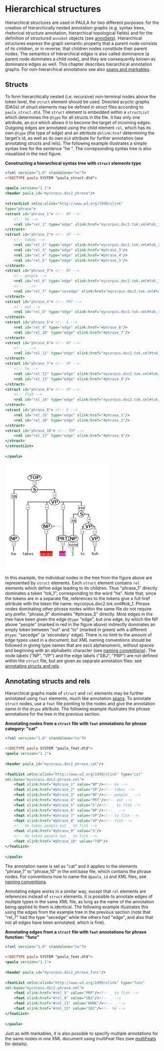 # Hierarchical structures

Hierarchical structures are used in PAULA for two different purposes:
for the creation of hierarchically nested annotation graphs (e.g. syntax
trees, rhetorical structure annotation, hierarchical topological fields)
and for the definition of structured `annoSet` objects (see
[annoSets](corpus-structure.md#annosets)). Hierarchical structures express the graph
semantic property that a parent node consists of its children, or in
reverse, that children nodes constitute their parent nodes. The
semantics of hierarchical edges is also called dominance (a parent node
dominates a child node), and they are consequently known as dominance
edges as well. This chapter describes hierarchical annotation graphs.
For non-hierarchical annotations see also [spans and markables](spans-and-markables.md).

## Structs

To form hierarchically nested (i.e. recursive) non-terminal nodes above
the token level, the `struct` element should be used. Directed acyclic
graphs (DAGs) of struct elements may be defined in struct files
according to `paula_struct.dtd`. The `struct` element is embedded within
a `structList` which determines the `@type` for all structs in the file.
It has only one attribute, an `@id` which allows it to become the target
of incoming edges. Outgoing edges are annotated using the child element
`rel`, which has its own `@type` (the type of edge) and an attribute
`@xlink:href` determining the target's id, as well as its own `@id`
attribute for further annotation (see annotating structs and rels). The
following example illustrates a simple syntax tree for the sentence "he
". The correpsonding syntax tree is also visualized in the next figure.

**Constructing a hierarchical syntax tree with `struct` elements
type**
```xml
<?xml version="1.0" standalone="no"?>
<!DOCTYPE paula SYSTEM "paula_struct.dtd">

<paula version="1.1">
<header paula_id="mycorpus.doc2_phrase"/>

<structList xmlns:xlink="http://www.w3.org/1999/xlink" 
type="phrase">
<struct id="phrase_1"> <!-- NP -->
    <!-- he -->
    <rel id="rel_1" type="edge" xlink:href="mycorpus.doc2.tok.xml#tok_1"/>
</struct>
<struct id="phrase_2"> <!-- VP -->
    <!-- takes -->
    <rel id="rel_2" type="edge" xlink:href="mycorpus.doc2.tok.xml#tok_2"/>
    <rel id="rel_3" type="edge" xlink:href="#phrase_3"/>
    <rel id="rel_4" type="edge" xlink:href="#phrase_4"/>
    <rel id="rel_5" type="edge" xlink:href="#phrase_5"/>
</struct>
<struct id="phrase_3"> <!-- NP -->
    <!-- people -->
    <rel id="rel_6" type="edge" xlink:href="mycorpus.doc2.tok.xml#tok_3"/>
    <!-- _ -->
    <rel id="rel_7" type="secedge" xlink:href="mycorpus.doc2.tok.xml#tok_5"/>
</struct>
<struct id="phrase_4"> <!-- PRT -->
    <!-- out -->
    <rel id="rel_8" type="edge" xlink:href="mycorpus.doc2.tok.xml#tok_4"/>
</struct>
<struct id="phrase_5"> <!-- S -->
    <rel id="rel_9" type="edge" xlink:href="#phrase_6"/>
    <rel id="rel_10" type="edge" xlink:href="#phrase_7"/>
</struct>
<struct id="phrase_6"> <!-- NP -->
    <!-- _ -->
    <rel id="rel_11" type="edge" xlink:href="mycorpus.doc2.tok.xml#tok_5"/>
</struct>
<struct id="phrase_7"> <!-- VP -->
    <!-- to -->
    <rel id="rel_12" type="edge" xlink:href="mycorpus.doc2.tok.xml#tok_6"/>
    <rel id="rel_13" type="edge" xlink:href="#phrase_8"/>
</struct>
<struct id="phrase_8"> <!-- VP -->
    <!-- fish -->
    <rel id="rel_14" type="edge" xlink:href="mycorpus.doc2.tok.xml#tok_7"/>
</struct>
<struct id="phrase_9"> <!-- S -->
    <rel id="rel_15" type="edge" xlink:href="#phrase_1"/> 
    <rel id="rel_16" type="edge" xlink:href="#phrase_2"/> 
</struct>
<struct id="phrase_10"> <!-- TOP -->
    <rel id="rel_17" type="edge" xlink:href="#phrase_9"/> 
</struct>
</structList>

</paula>
```

![](figures/fish_tree.png "Syntax tree for 'he takes people out to fish'")


In this example, the individual nodes in the tree from the figure above
are represented by `struct` elements. Each `struct` element contains
`rel` elements which define edge leading to its children. Thus
"phrase\_1" directly dominates a token "tok\_1", corresponding to the
word "he". Note that, since the tokens are in a separate file,
references to the tokens give a full href attribute with the token file
name: mycorpus.doc2.tok.xml\#tok\_1. Phrase nodes dominating other
phrase nodes within the same file do not require any prefix: "phrase\_9"
dominates "\#phrase\_5" directly. Most edges in the tree have been given
the edge `@type` "edge", but one edge, by which the NP above "people"
(marked in red in the figure above) indirectly dominates an empty token
between "out" and "to" (marked in green) with a different `@type`:
"secedge" (a 'secondary' edge). There is no limit to the amount of edge
types used in a document, but XML naming conventions should be followed
in giving type names that are ascii alphanumeric, without spaces and
beginning with an alphabetic character (see [naming
conventions](naming-conventions.md)). The node labels ("NP", "VP") and the
edge labels ("SBJ", "PRP") are not defined within the `struct` file, but
are given as separate annotation files: see [annotating structs and
rels](#annotating-structs-and-rels).

## Annotating structs and rels

Hierarchical graphs made of `struct` and `rel` elements may be further
annotated using `feat` elements, much like annotation
[spans](spans-and-markables.md#annotation-span-markables). To annotate `struct` nodes, use a `feat` file
pointing to the nodes and give the annotation name in the `@type`
attribute. The following example illustrates the phrase annotations for
the tree in the previous section.

**Annotating nodes from a `struct` file with `feat` annotations for phrase category: "cat"**
```xml
<?xml version="1.0" standalone="no"?>

<!DOCTYPE paula SYSTEM "paula_feat.dtd">
<paula version="1.1">

<header paula_id="mycorpus.doc2_phrase_cat"/>

<featList xmlns:xlink="http://www.w3.org/1999/xlink" type="cat" 
xml:base="mycorpus.doc2.phrase.xml">
    <feat xlink:href="#phrase_1" value="NP"/><!-- he -->
    <feat xlink:href="#phrase_2" value="VP"/><!-- takes -->
    <feat xlink:href="#phrase_3" value="NP"/><!-- people _ -->
    <feat xlink:href="#phrase_4" value="PRT"/><!-- out -->
    <feat xlink:href="#phrase_5" value="S"/><!-- _ to fish -->
    <feat xlink:href="#phrase_6" value="NP"/><!-- _ -->
    <feat xlink:href="#phrase_7" value="VP"/><!-- to fish -->
    <feat xlink:href="#phrase_8" value="VP"/><!-- fish -->
    <!-- he takes people out _ to fish -->
    <feat xlink:href="#phrase_9" value="S"/>
    <!-- he takes people out _ to fish -->
    <feat xlink:href="#phrase_10" value="TOP"/>
</featList>

</paula>
```

The annotation name is set as "cat" and it applies to the elements
"phrase\_1" to "phrase\_10" in the xml:base file, which contains the
phrase nodes. For conventions how to name the `@paula_id` and XML files,
see [naming conventions](naming-conventions.md).

Annotating edges works in a similar way, except that `rel` elements are
references instead of `struct` elements. It is possible to annotate
edges of multiple types in the same XML file, as long as the name of the
annotation being applied to them is identical. The following example
illustrates this using the edges from the example tree in the previous section (note that "rel\_7" had the type "secedge" while
the others had "edge", and also that not all edges have been annotated,
which is fine).

**Annotating edges from a `struct` file with `feat` annotations for phrase function: "func"**
```xml
<?xml version="1.0" standalone="no"?>

<!DOCTYPE paula SYSTEM "paula_feat.dtd">
<paula version="1.1">

<header paula_id="mycorpus.doc2_phrase_func"/>

<featList xmlns:xlink="http://www.w3.org/1999/xlink" type="func" 
xml:base="mycorpus.doc2.phrase.xml">
    <feat xlink:href="#rel_5" value="PRP"/><!-- _ to fish -->
    <feat xlink:href="#rel_9" value="SBJ"/><!-- _ -->
    <feat xlink:href="#rel_11" value="NONE"/><!-- _ -->
    <feat xlink:href="#rel_15" value="SBJ"/><!-- he -->
</featList>

</paula>
```

Just as with markables, it is also possible to specify multiple
annotations for the same nodes in one XML document using multiFeat files
(see [multiFeats](spans-and-markables.md#multifeats) for details).